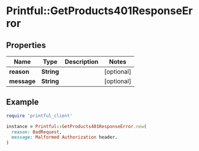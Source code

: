 # Printful::GetProducts401ResponseError

## Properties

| Name | Type | Description | Notes |
| ---- | ---- | ----------- | ----- |
| **reason** | **String** |  | [optional] |
| **message** | **String** |  | [optional] |

## Example

```ruby
require 'printful_client'

instance = Printful::GetProducts401ResponseError.new(
  reason: BadRequest,
  message: Malformed Authorization header.
)
```


